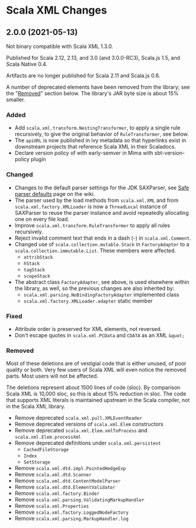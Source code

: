 # Scala XML Changes

## 2.0.0 (2021-05-13)

Not binary compatible with Scala XML 1.3.0.

Published for Scala 2.12, 2.13, and 3.0 (and 3.0.0-RC3), Scala.js 1.5,
and Scala Native 0.4.

Artifacts are no longer published for Scala 2.11 and Scala.js 0.6.

A number of deprecated elements have been removed from the library;
see the "[Removed](#Removed)" section below.  The library's JAR byte
size is about 15% smaller.

### Added

- Add `scala.xml.transform.NestingTransformer`, to apply a single rule
  recursively, to give the original behavior of `RuleTransformer`, see
  below.
- The `apiURL` is now published in ivy metadata so that hyperlinks
  exist in downstream projects that reference Scala XML in their
  Scaladocs.
- Declare version policy of with early-semver in Mima with
  sbt-version-policy plugin

### Changed

- Changes to the default parser settings for the JDK SAXParser, see
  [Safe parser defaults](https://github.com/scala/scala-xml/wiki/Safer-parser-defaults)
  page on the wiki.
- The parser used by the load methods from `scala.xml.XML` and from
  `scala.xml.factory.XMLLoader` is now a `ThreadLocal` instance of
  SAXParser to reuse the parser instance and avoid repeatedly
  allocating one on every file load.
- Improve `scala.xml.transform.RuleTransformer` to apply all rules recursively.
- Reject invalid comment text that ends in a dash (-) in `scala.xml.Comment`.
- Changed use of `scala.collection.mutable.Stack` in `FactoryAdapter` to a
  `scala.collection.immutable.List`.  These members were affected.
  - `attribStack`
  - `hStack`
  - `tagStack`
  - `scopeStack`
- The abstract class `FactoryAdapter`, see above, is used elsewhere
  within the library, as well, so the previous changes are also
  inherited by:
    - `scala.xml.parsing.NoBindingFactoryAdapter` implemented class
    - `scala.xml.factory.XMLLoader.adapter` static member

### Fixed

- Attribute order is preserved for XML elements, not reversed.
- Don't escape quotes in `scala.xml.PCData` and `CDATA` as an XML `&quot;`

### Removed

Most of these deletions are of vestigial code that is either unused,
of poor quality or both.  Very few users of Scala XML will even notice
the removed parts.  Most users will not be affected.

The deletions represent about 1500 lines of code (sloc).  By
comparison Scala XML is 10,000 sloc, so this is about 15% reduction in
sloc.  The code that supports XML literals is maintained upstream in
the Scala compiler, not in the Scala XML library.

- Remove deprecated `scala.xml.pull.XMLEventReader`
- Remove deprecated versions of `scala.xml.Elem` constructors
- Remove deprecated `scala.xml.Elem.xmlToProcess` and
  `scala.xml.Elem.processXml`
- Remove deprecated definitions under `scala.xml.persistent`
  - `CachedFileStorage`
  - `Index`
  - `SetStorage`
- Remove `scala.xml.dtd.impl.PointedHedgeExp`
- Remove `scala.xml.dtd.Scanner`
- Remove `scala.xml.dtd.ContentModelParser`
- Remove `scala.xml.dtd.ElementValidator`
- Remove `scala.xml.factory.Binder`
- Remove `scala.xml.parsing.ValidatingMarkupHandler`
- Remove `scala.xml.Properties`
- Remove `scala.xml.factory.LoggedNodeFactory`
- Remove `scala.xml.parsing.MarkupHandler.log`
